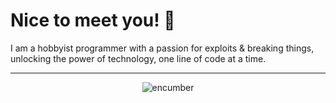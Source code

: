 # Nice to meet you! 👋

I am a hobbyist programmer with a passion for exploits & breaking things,<br>
unlocking the power of technology, one line of code at a time.


---

<p align="center">
  <img src="https://github-profile-trophy.vercel.app/?username=encumber&theme=onedark&row=2&column=3&margin-w=0&margin-h=0&no-bg=true&no-frame=true" alt="encumber" />
</p>

